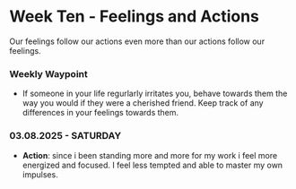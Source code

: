 # Week Ten - Feelings and Actions

Our feelings follow our actions even more than our actions follow our feelings.

### Weekly Waypoint

- If someone in your life regurlarly irritates you, behave towards them the way you would if they were a cherished friend.
Keep track of any differences in your feelings towards them.

### 03.08.2025 - SATURDAY

- **Action**: since i been standing more and more for my work i feel more energized and focused. I feel less tempted and able to master my own impulses.


